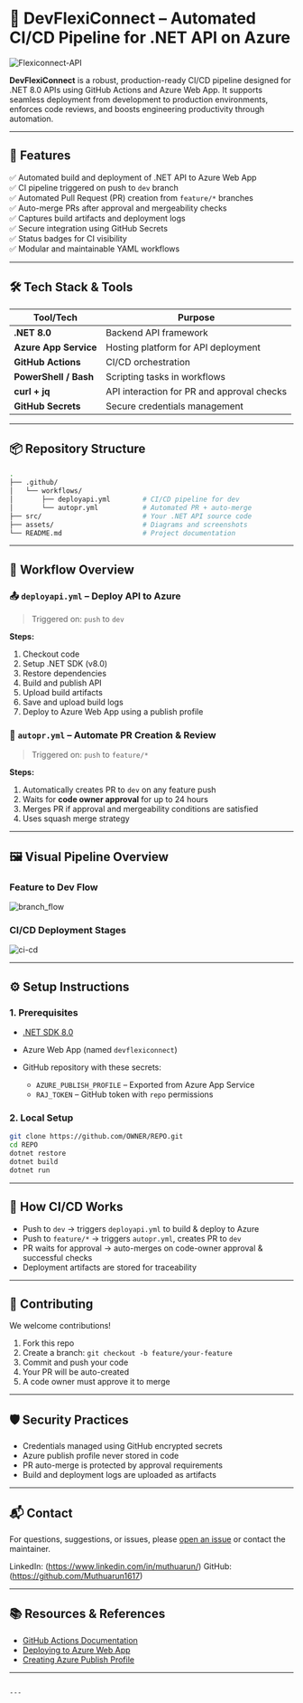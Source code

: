 # 🚀 DevFlexiConnect – Automated CI/CD Pipeline for .NET API on Azure

![Flexiconnect-API](https://github.com/user-attachments/assets/d6938cdc-7e78-4548-bad4-7ad0ae6ec7dc)


**DevFlexiConnect** is a robust, production-ready CI/CD pipeline designed for .NET 8.0 APIs using GitHub Actions and Azure Web App. It supports seamless deployment from development to production environments, enforces code reviews, and boosts engineering productivity through automation.

---

## 🌟 Features

✅ Automated build and deployment of .NET API to Azure Web App  
✅ CI pipeline triggered on push to `dev` branch  
✅ Automated Pull Request (PR) creation from `feature/*` branches  
✅ Auto-merge PRs after approval and mergeability checks  
✅ Captures build artifacts and deployment logs  
✅ Secure integration using GitHub Secrets  
✅ Status badges for CI visibility  
✅ Modular and maintainable YAML workflows

---

## 🛠️ Tech Stack & Tools

| Tool/Tech       | Purpose                                |
|-----------------|----------------------------------------|
| **.NET 8.0**    | Backend API framework                  |
| **Azure App Service** | Hosting platform for API deployment |
| **GitHub Actions** | CI/CD orchestration                  |
| **PowerShell / Bash** | Scripting tasks in workflows       |
| **curl + jq**   | API interaction for PR and approval checks |
| **GitHub Secrets** | Secure credentials management        |

---

## 📦 Repository Structure

```bash
.
├── .github/
│   └── workflows/
│       ├── deployapi.yml        # CI/CD pipeline for dev
│       └── autopr.yml           # Automated PR + auto-merge
├── src/                         # Your .NET API source code
├── assets/                      # Diagrams and screenshots
└── README.md                    # Project documentation
````

---

## 🔁 Workflow Overview

### 📤 `deployapi.yml` – Deploy API to Azure

> Triggered on: `push` to `dev`

**Steps:**

1. Checkout code
2. Setup .NET SDK (v8.0)
3. Restore dependencies
4. Build and publish API
5. Upload build artifacts
6. Save and upload build logs
7. Deploy to Azure Web App using a publish profile

### 🔁 `autopr.yml` – Automate PR Creation & Review

> Triggered on: `push` to `feature/*`

**Steps:**

1. Automatically creates PR to `dev` on any feature push
2. Waits for **code owner approval** for up to 24 hours
3. Merges PR if approval and mergeability conditions are satisfied
4. Uses squash merge strategy

---

## 🖼️ Visual Pipeline Overview

### Feature to Dev Flow

![branch_flow](https://github.com/user-attachments/assets/9306695d-5b3d-4a8e-877c-6e1d59cd3d95)


### CI/CD Deployment Stages

![ci-cd](https://github.com/user-attachments/assets/e1666f1b-27ec-4d04-8794-9f0b45ff83fe)


---

## ⚙️ Setup Instructions

### 1. Prerequisites

* [.NET SDK 8.0](https://dotnet.microsoft.com/en-us/download/dotnet/8.0)
* Azure Web App (named `devflexiconnect`)
* GitHub repository with these secrets:

  * `AZURE_PUBLISH_PROFILE` – Exported from Azure App Service
  * `RAJ_TOKEN` – GitHub token with `repo` permissions

### 2. Local Setup

```bash
git clone https://github.com/OWNER/REPO.git
cd REPO
dotnet restore
dotnet build
dotnet run
```

---

## 📡 How CI/CD Works

* Push to `dev` → triggers `deployapi.yml` to build & deploy to Azure
* Push to `feature/*` → triggers `autopr.yml`, creates PR to `dev`
* PR waits for approval → auto-merges on code-owner approval & successful checks
* Deployment artifacts are stored for traceability

---

## 🤝 Contributing

We welcome contributions!

1. Fork this repo
2. Create a branch: `git checkout -b feature/your-feature`
3. Commit and push your code
4. Your PR will be auto-created
5. A code owner must approve it to merge

---

## 🛡️ Security Practices

* Credentials managed using GitHub encrypted secrets
* Azure publish profile never stored in code
* PR auto-merge is protected by approval requirements
* Build and deployment logs are uploaded as artifacts

---

## 📬 Contact

For questions, suggestions, or issues, please [open an issue](https://github.com/OWNER/REPO/issues) or contact the maintainer.

LinkedIn: (https://www.linkedin.com/in/muthuarun/)
GitHub:   (https://github.com/Muthuarun1617)

---

## 📚 Resources & References

* [GitHub Actions Documentation](https://docs.github.com/actions)
* [Deploying to Azure Web App](https://learn.microsoft.com/en-us/azure/app-service/deploy-github-actions)
* [Creating Azure Publish Profile](https://learn.microsoft.com/en-us/visualstudio/deployment/import-publish-settings)

---

```

---

